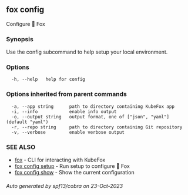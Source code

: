## fox config

Configure 🦊 Fox

### Synopsis


Use the config subcommand to help setup your local environment.


### Options

```
  -h, --help   help for config
```

### Options inherited from parent commands

```
  -a, --app string      path to directory containing KubeFox app
  -i, --info            enable info output
  -o, --output string   output format, one of ["json", "yaml"] (default "yaml")
  -r, --repo string     path to directory containing Git repository
  -v, --verbose         enable verbose output
```

### SEE ALSO

* [fox](fox.md)	 - CLI for interacting with KubeFox
* [fox config setup](fox_config_setup.md)	 - Run setup to configure 🦊 Fox
* [fox config show](fox_config_show.md)	 - Show the current configuration

###### Auto generated by spf13/cobra on 23-Oct-2023
